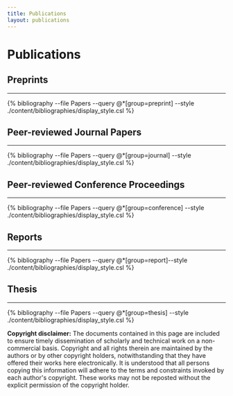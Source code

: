 ```yaml
---
title: Publications
layout: publications
---
```


# Publications


## Preprints
------------------------

{% bibliography --file Papers --query @*[group=preprint] --style ./content/bibliographies/display_style.csl %}
<br>


## Peer-reviewed Journal Papers
------------------------

{% bibliography --file Papers --query @*[group=journal] --style ./content/bibliographies/display_style.csl %}
<br>


## Peer-reviewed Conference Proceedings
------------------------

{% bibliography --file Papers --query @*[group=conference] --style ./content/bibliographies/display_style.csl %}
<br>


## Reports
------------------------

{% bibliography --file Papers  --query @*[group=report]--style ./content/bibliographies/display_style.csl %}
<br>


## Thesis
------------------------

{% bibliography --file Papers --query @*[group=thesis] --style ./content/bibliographies/display_style.csl %}
<br>

**Copyright disclaimer:** The documents contained in this page are included to ensure timely dissemination of scholarly and technical work on a non-commercial basis. Copyright and all rights therein are maintained by the authors or by other copyright holders, notwithstanding that they have offered their works here electronically. It is understood that all persons copying this information will adhere to the terms and constraints invoked by each author's copyright. These works may not be reposted without the explicit permission of the copyright holder.
